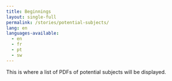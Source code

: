 ```yaml
---
title: Beginnings
layout: single-full
permalink: /stories/potential-subjects/
lang: en
languages-available:                         
  - en
  - fr
  - pt
  - sw
---
```


This is where a list of PDFs of potential subjects will be displayed.
